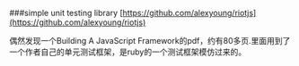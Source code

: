 ###simple unit testing library
[https://github.com/alexyoung/riotjs](https://github.com/alexyoung/riotjs)

偶然发现一个Building A JavaScript Framework的pdf，约有80多页.里面用到了一个作者自己的单元测试框架，是ruby的一个测试框架模仿过来的。
